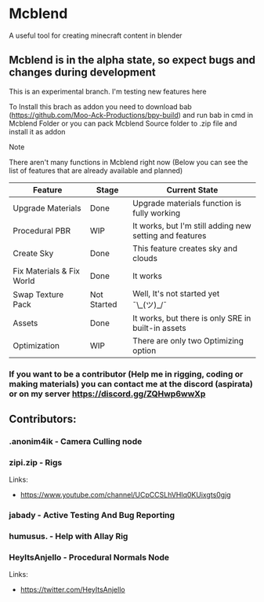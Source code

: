 # Mcblend
A useful tool for creating minecraft content in blender

## Mcblend is in the alpha state, so expect bugs and changes during development

This is an experimental branch. I'm testing new features here

To Install this brach as addon you need to download bab (https://github.com/Moo-Ack-Productions/bpy-build) and run bab in cmd in Mcblend Folder or you can pack Mcblend Source folder to .zip file and install it as addon

> [!NOTE]
> There aren't many functions in Mcblend right now (Below you can see the list of features that are already available and planned)

| Feature | Stage | Current State |
| --- | --- | --- |
| Upgrade Materials | Done | Upgrade materials function is fully working |
| Procedural PBR | WIP | It works, but I'm still adding new setting and features |
| Create Sky | Done | This feature creates sky and clouds |
| Fix Materials & Fix World | Done | It works |
| Swap Texture Pack | Not Started | Well, It's not started yet ¯\\\_(ツ)\_/¯ |
| Assets | Done | It works, but there is only SRE in built-in assets |
| Optimization | WIP | There are only two Optimizing option |

### If you want to be a contributor (Help me in rigging, coding or making materials) you can contact me at the discord (aspirata) or on my server https://discord.gg/ZQHwp6wwXp

## Contributors:

### .anonim4ik - Camera Culling node

### zipi.zip - Rigs

Links:
- https://www.youtube.com/channel/UCpCCSLhVHlq0KUixgts0gjg

### jabady - Active Testing And Bug Reporting

### humusus. - Help with Allay Rig

### HeyItsAnjello - Procedural Normals Node

Links:
- https://twitter.com/HeyItsAnjello
